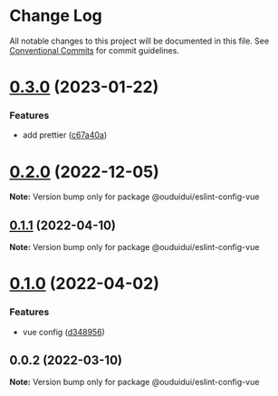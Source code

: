 # Change Log

All notable changes to this project will be documented in this file.
See [Conventional Commits](https://conventionalcommits.org) for commit guidelines.

# [0.3.0](https://github.com/ouduidui/eslint-config/compare/v0.2.0...v0.3.0) (2023-01-22)


### Features

* add prettier ([c67a40a](https://github.com/ouduidui/eslint-config/commit/c67a40a2330d4d5b8941f56abbd3a95d4638e4dc))





# [0.2.0](https://github.com/ouduidui/eslint-config/compare/v0.1.1...v0.2.0) (2022-12-05)

**Note:** Version bump only for package @ouduidui/eslint-config-vue





## [0.1.1](https://github.com/ouduidui/eslint-config/compare/v0.1.0...v0.1.1) (2022-04-10)

**Note:** Version bump only for package @ouduidui/eslint-config-vue





# [0.1.0](https://github.com/ouduidui/eslint-config/compare/v0.0.2...v0.1.0) (2022-04-02)


### Features

* vue config ([d348956](https://github.com/ouduidui/eslint-config/commit/d348956c5d3a978b0c0bee656c9495fddcbb119d))





## 0.0.2 (2022-03-10)

**Note:** Version bump only for package @ouduidui/eslint-config-vue
